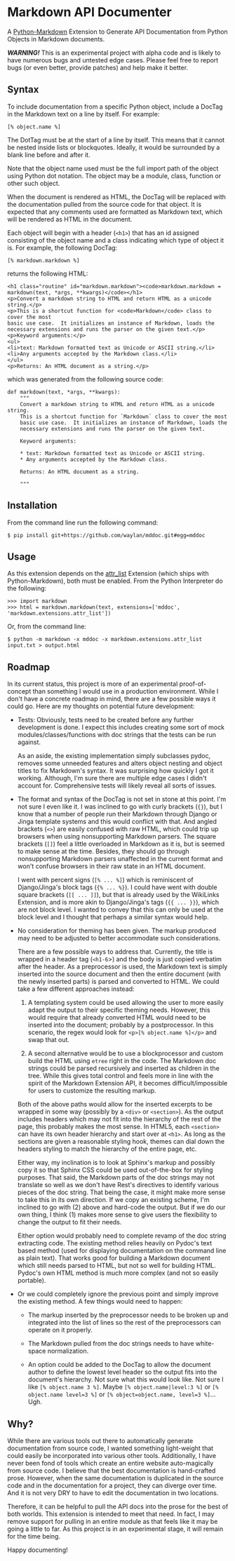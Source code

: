 Markdown API Documenter
=======================

A [Python-Markdown] Extension to Generate API Documentation from Python
Objects in Markdown documents.

***WARNING!*** This is an experimental project with alpha code and is
likely to have numerous bugs and untested edge cases. Please feel free to
report bugs (or even better, provide patches) and help make it better.

Syntax
------

To include documentation from a specific Python object, include a DocTag
in the Markdown text on a line by itself. For example:

    [% object.name %]

The DotTag must be at the start of a line by itself.  This means that it
cannot be nested inside lists or blockquotes. Ideally, it would be surrounded
by a blank line before and after it.

Note that the object name used must be the full import path of the object
using Python dot notation. The object may be a module, class, function or
other such object.

When the document is rendered as HTML, the DocTag will be replaced with
the documentation pulled from the source code for that object. It is expected
that any comments used are formatted as Markdown text, which will be rendered
as HTML in the document.

Each object will begin with a header (`<h1>`) that has an id assigned consisting
of the object name and a class indicating which type of object it is. For
example, the following DocTag:

    [% markdown.markdown %]
    
returns the following HTML:

    <h1 class="routine" id="markdown.markdown"><code>markdown.markdown = markdown(text, *args, **kwargs)</code></h1>
    <p>Convert a markdown string to HTML and return HTML as a unicode string.</p>
    <p>This is a shortcut function for <code>Markdown</code> class to cover the most
    basic use case.  It initializes an instance of Markdown, loads the
    necessary extensions and runs the parser on the given text.</p>
    <p>Keyword arguments:</p>
    <ul>
    <li>text: Markdown formatted text as Unicode or ASCII string.</li>
    <li>Any arguments accepted by the Markdown class.</li>
    </ul>
    <p>Returns: An HTML document as a string.</p>

which was generated from the following source code:

    def markdown(text, *args, **kwargs):
        """
        Convert a markdown string to HTML and return HTML as a unicode string.
        This is a shortcut function for `Markdown` class to cover the most
        basic use case.  It initializes an instance of Markdown, loads the
        necessary extensions and runs the parser on the given text.
        
        Keyword arguments:
        
        * text: Markdown formatted text as Unicode or ASCII string.
        * Any arguments accepted by the Markdown class.
        
        Returns: An HTML document as a string.
        
        """

Installation
------------

From the command line run the following command:

    $ pip install git+https://github.com/waylan/mddoc.git#egg=mddoc

Usage
-----

As this extension depends on the [attr_list] Extension (which ships with
Python-Markdown), both must be enabled. From the Python Interpreter do the
following:

    >>> import markdown
    >>> html = markdown.markdown(text, extensions=['mddoc', 'markdown.extensions.attr_list'])

Or, from the command line:

    $ python -m markdown -x mddoc -x markdown.extensions.attr_list input.txt > output.html

Roadmap
-------

In its current status, this project is more of an experimental proof-of-concept than 
something I would use in a production environment. While I don't have a concrete
roadmap in mind, there are a few possible ways it could go. Here are my thoughts 
on potential future development:

*   Tests: Obviously, tests need to be created before any further development is done.
    I expect this includes creating some sort of mock modules/classes/functions with
    doc strings that the tests can be run against.

    As an aside, the existing implementation simply subclasses pydoc, removes some
    unneeded features and alters object nesting and object titles to fix Markdown's
    syntax. It was surprising how quickly I got it working. Although, I'm sure there 
    are multiple edge cases I didn't account for. Comprehensive tests will likely
    reveal all sorts of issues.

*   The format and syntax of the DocTag is not set in stone at this point. I'm not
    sure I even like it. I was inclined to go with curly brackets (`{}`), but I know
    that a number of people run their Markdown through Django or Jinga template
    systems and this would conflict with that. And angled brackets (`<>`) are easily
    confused with raw HTML, which could trip up browsers when using nonsupporting 
    Markdown parsers. The square brackets (`[]`) feel a little overloaded in Markdown 
    as it is, but is seemed to make sense at the time. Besides, they should go through
    nonsupporting Markdown parsers unaffected in the current format and won't confuse
    browsers in their raw state in an HTML document.

    I went with percent signs (`[% ... %]`) which is reminiscent of Django/Jinga's
    block tags (`{% ... %}`). I could have went with double square brackets 
    (`[[ ... ]]`), but that is already used by the WikiLinks Extension, and is more
    akin to Django/Jinga's tags (`{{ ... }}`), which are not block level. I wanted to 
    convey that this can only be used at the block level and I thought that perhaps
    a similar syntax would help.

*   No consideration for theming has been given. The markup produced may need to be
    adjusted to better accommodate such considerations.

    There are a few possible ways to address that. Currently, the title is wrapped in
    a header tag (`<h1-6`>) and the body is just copied verbatim after the header.
    As a preprocessor is used, the Markdown text is simply inserted into the source
    document and then the entire document (with the newly inserted parts) is parsed and
    converted to HTML. We could take a few different approaches instead:

    1. A templating system could be used allowing the user to more easily adapt the
       output to their specific theming needs. However, this would require that
       already converted HTML would need to be inserted into the document; probably
       by a postprocessor. In this scenario, the regex would look for
       `<p>[% object.name %]</p>` and swap that out.

    2. A second alternative would be to use a blockprocessor and custom build the
       HTML using `etree` right in the code. The Markdown doc strings could be parsed
       recursively and inserted as children in the tree. While this gives total 
       control and feels more in line with the spirit of the Markdown Extension API,
       it becomes difficult/impossible for users to customize the resulting markup.

    Both of the above paths would allow for the inserted excerpts to be wrapped in
    some way (possibly by a `<div>` or `<section>`). As the output includes headers
    which may not fit into the hierarchy of the rest of the page, this probably makes
    the most sense. In HTML5, each `<section>` can have its own header hierarchy and
    start over at `<h1>`. As long as the sections are given a reasonable styling hook,
    themes can dial down the headers styling to match the hierarchy of the entire page, 
    etc.

    Either way, my inclination is to look at Sphinx's markup and possibly copy it so
    that Sphinx CSS could be used out-of-the-box for styling purposes. That said,
    the Markdown parts of the doc strings may not translate so well as we don't have
    Rest's directives to identify various pieces of the doc string. That being the 
    case, it might make more sense to take this in its own direction. If we copy
    an existing scheme, I'm inclined to go with (2) above and hard-code the output.
    But if we do our own thing, I think (1) makes more sense to give users the 
    flexibility to change the output to fit their needs.

    Either option would probably need to complete revamp of the doc string extracting 
    code. The existing method relies heavily on Pydoc's text based method (used for
    displaying documentation on the command line as plain text). That works good for
    building a Markdown document which still needs parsed to HTML, but not so well
    for building HTML. Pydoc's own HTML method is much more complex (and not so easily
    portable).

*   Or we could completely ignore the previous point and simply improve the existing
    method. A few things would need to happen:

    * The markup inserted by the preprocessor needs to be broken up and integrated 
    into the list of lines so the rest of the preprocessors can operate on it properly.

    * The Markdown pulled from the doc strings needs to have white-space normalization.

    * An option could be added to the DocTag to allow the document author to define the
    lowest level header so the output fits into the document's hierarchy. Not sure
    what this would look like. Not sure I like `[% object.name 3 %]`. Maybe 
    `[% object.name|level:3 %]` or `[% object.name level=3 %]` or 
    `[% object=object.name, level=3 %]`... Ugh.

Why?
----

While there are various tools out there to automatically generate documentation from
source code, I wanted something light-weight that could easily be incorporated into
various other tools.  Additionally, I have never been fond of tools which create an
entire website auto-magically from source code. I believe that the best documentation
is hand-crafted prose. However, when the same documentation is duplicated in the
source code and in the documentation for a project, they can diverge over time.
And it is not very DRY to have to edit the documentation in two locations.

Therefore, it can be helpful to pull the API docs into the prose for the best of
both worlds. This extension is intended to meet that need. In fact, I may remove
support for pulling in an entire module as that feels like it may be going
a little to far. As this project is in an experimental stage, it will remain for
the time being.

Happy documenting!

[Python-Markdown]: https://pythonhosted.org/Markdown/
[attr_list]: https://pythonhosted.org/Markdown/extensions/attr_list.html

